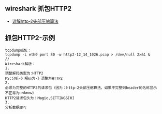 ## wireshark 抓包HTTP2
- [详解http-2头部压缩算法](https://segmentfault.com/a/1190000017011816)

## 抓包HTTP2-示例
```
tcpdump抓包：
tcpdump -i eth0 port 80 -w http2-12_14_1026.pcap > /dev/null 2>&1 &
//
Wireshark解析：
1.
调整解码类型为:HTTP2
PS:分析-》解码为-》调整为HTTP2
2.
必须为完整的HTTP2的请求包（因为：http-2头部压缩算法，如果不完整则header的名称显示不正常为unknow）
HTTP2请求包头为：Magic,SETTINGS[0]
3.
分析数据即可

```